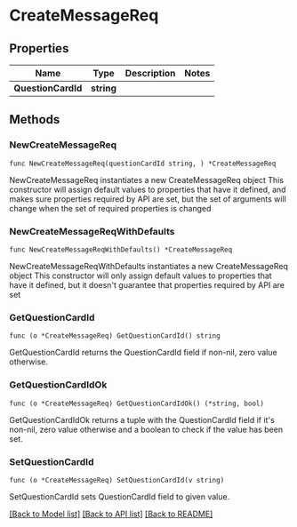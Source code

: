 # CreateMessageReq

## Properties

Name | Type | Description | Notes
------------ | ------------- | ------------- | -------------
**QuestionCardId** | **string** |  | 

## Methods

### NewCreateMessageReq

`func NewCreateMessageReq(questionCardId string, ) *CreateMessageReq`

NewCreateMessageReq instantiates a new CreateMessageReq object
This constructor will assign default values to properties that have it defined,
and makes sure properties required by API are set, but the set of arguments
will change when the set of required properties is changed

### NewCreateMessageReqWithDefaults

`func NewCreateMessageReqWithDefaults() *CreateMessageReq`

NewCreateMessageReqWithDefaults instantiates a new CreateMessageReq object
This constructor will only assign default values to properties that have it defined,
but it doesn't guarantee that properties required by API are set

### GetQuestionCardId

`func (o *CreateMessageReq) GetQuestionCardId() string`

GetQuestionCardId returns the QuestionCardId field if non-nil, zero value otherwise.

### GetQuestionCardIdOk

`func (o *CreateMessageReq) GetQuestionCardIdOk() (*string, bool)`

GetQuestionCardIdOk returns a tuple with the QuestionCardId field if it's non-nil, zero value otherwise
and a boolean to check if the value has been set.

### SetQuestionCardId

`func (o *CreateMessageReq) SetQuestionCardId(v string)`

SetQuestionCardId sets QuestionCardId field to given value.



[[Back to Model list]](../README.md#documentation-for-models) [[Back to API list]](../README.md#documentation-for-api-endpoints) [[Back to README]](../README.md)


